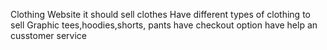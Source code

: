 Clothing Website it should sell clothes 
Have different types of clothing to sell
Graphic tees,hoodies,shorts, pants
have checkout option 
have help an cusstomer service 
